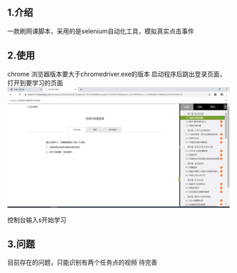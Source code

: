 ## 1.介绍
一款刷网课脚本，采用的是selenium自动化工具，模拟真实点击事件

## 2.使用
chrome 浏览器版本要大于chromedriver.exe的版本
启动程序后跳出登录页面，打开到要学习的页面
![Image text](https://github.com/huisunan/selenuim/blob/master/use.jpg)

控制台输入s开始学习

## 3.问题

目前存在的问题，只能识别有两个任务点的视频 待完善
